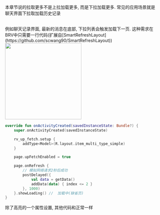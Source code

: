 本章节说的拉取更多不是上拉加载更多, 而是下拉加载更多. 常见的应用场景就是聊天界面下拉取加载历史记录

<br>
例如聊天记录界面, 最新的消息在底部, 下拉列表会触发加载下一页. 这种需求在BRV中只需要一行代码(扩展自[SmartRefreshLayout](https://github.com/scwang90/SmartRefreshLayout))

<br>

<img src="https://i.imgur.com/TUfL2Bk.gif" width="250"/>

```kotlin hl_lines="8"
override fun onActivityCreated(savedInstanceState: Bundle?) {
    super.onActivityCreated(savedInstanceState)

    rv_up_fetch.setup {
        addType<Model>(R.layout.item_multi_type_simple)
    }

    page.upFetchEnabled = true

    page.onRefresh {
        // 模拟网络请求2秒后成功
        postDelayed({
            val data = getData()
            addData(data) { index <= 2 }
        }, 1000)
    }.showLoading() //  加载中(缺省页)
}
```
除了高亮的一个属性设置, 其他代码和正常一样